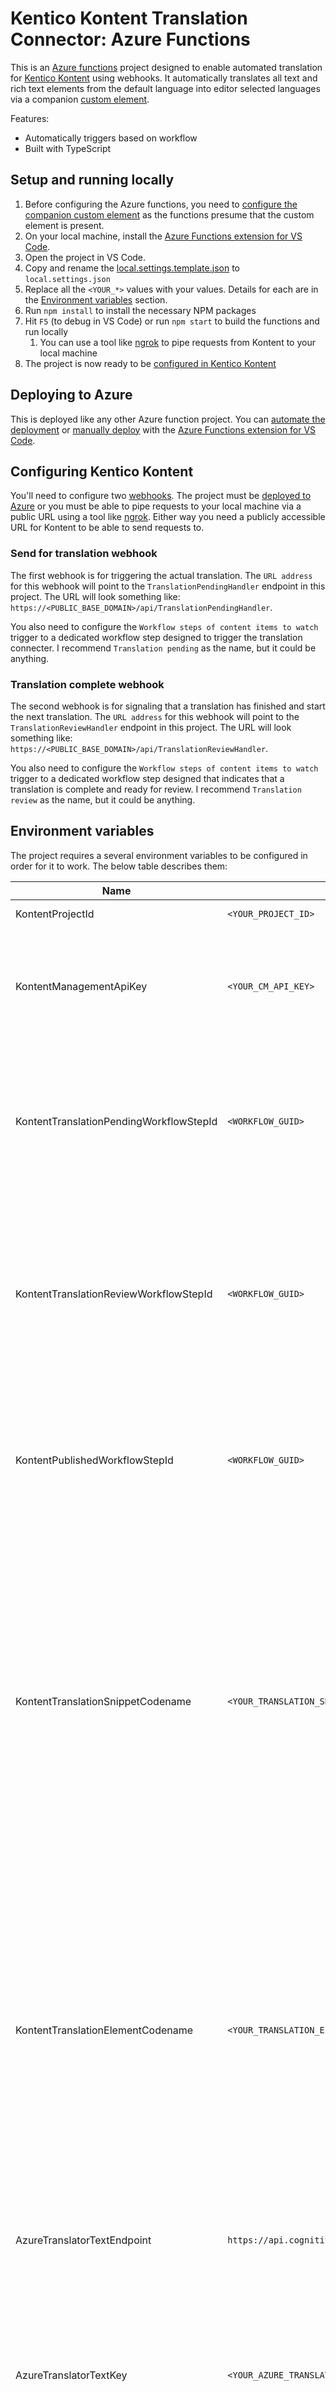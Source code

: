 # Kentico Kontent Translation Connector: Azure Functions

This is an [Azure functions](https://azure.microsoft.com/en-us/services/functions/) project designed to enable automated translation for [Kentico Kontent](https://kontent.ai) using   webhooks. It automatically translates all text and rich text elements from the default language into editor selected languages via a companion [custom element](https://github.com/ChristopherJennings/kontent-translation-connector-custom-element).

Features:

- Automatically triggers based on workflow
- Built with TypeScript

## Setup and running locally

1. Before configuring the Azure functions, you need to [configure the companion custom element](https://github.com/ChristopherJennings/kontent-translation-connector-custom-element) as the functions presume that the custom element is present.
1. On your local machine, install the [Azure Functions extension for VS Code](https://marketplace.visualstudio.com/items?itemName=ms-azuretools.vscode-azurefunctions).
1. Open the project in VS Code.
1. Copy and rename the [local.settings.template.json](local.settings.template.json) to `local.settings.json`
1. Replace all the `<YOUR_*>` values with your values. Details for each are in the [Environment variables](#environment-variables) section.
1. Run `npm install` to install the necessary NPM packages
1. Hit `F5` (to debug in VS Code) or run `npm start` to build the functions and run locally
   1. You can use a tool like [ngrok](https://ngrok.com/) to pipe requests from Kontent to your local machine
1. The project is now ready to be [configured in Kentico Kontent](#configuring-kentico-kontent)

## Deploying to Azure

This is deployed like any other Azure function project. You can [automate the deployment](https://docs.microsoft.com/en-us/azure/azure-functions/functions-continuous-deployment) or [manually deploy](https://docs.microsoft.com/en-us/azure/javascript/tutorial-vscode-serverless-node-01) with the [Azure Functions extension for VS Code](https://marketplace.visualstudio.com/items?itemName=ms-azuretools.vscode-azurefunctions).

## Configuring Kentico Kontent

You'll need to configure two [webhooks](https://docs.kontent.ai/tutorials/develop-apps/integrate/using-webhooks-for-automatic-updates). The project must be [deployed to Azure](#deploying-to-azure) or you must be able to pipe requests to your local machine via a public URL using a tool like [ngrok](https://ngrok.com/). Either way you need a publicly accessible URL for Kontent to be able to send requests to.

### Send for translation webhook

The first webhook is for triggering the actual translation. The `URL address` for this webhook will point to the `TranslationPendingHandler` endpoint in this project. The URL will look something like: `https://<PUBLIC_BASE_DOMAIN>/api/TranslationPendingHandler`.

You also need to configure the `Workflow steps of content items to watch` trigger to a dedicated workflow step designed to trigger the translation connecter. I recommend `Translation pending` as the name, but it could be anything.

### Translation complete webhook

The second webhook is for signaling that a translation has finished and start the next translation. The `URL address` for this webhook will point to the `TranslationReviewHandler` endpoint in this project. The URL will look something like: `https://<PUBLIC_BASE_DOMAIN>/api/TranslationReviewHandler`.

You also need to configure the `Workflow steps of content items to watch` trigger to a dedicated workflow step designed that indicates that a translation is complete and ready for review. I recommend `Translation review` as the name, but it could be anything.

## Environment variables

The project requires a several environment variables to be configured in order for it to work. The below table describes them:

| Name | Value | Description |
| ---- | ----- | ----------- |
KontentProjectId | `<YOUR_PROJECT_ID>` | Your project's ID |
KontentManagementApiKey | `<YOUR_CM_API_KEY>` | Your project's CM API Key. You can get this in Kontent under "Settings > API Keys > Project ID" |
KontentTranslationPendingWorkflowStepId | `<WORKFLOW_GUID>` | The GUID of the workflow step that triggers the translation connector. You can get this using the [retrieve workflow steps](https://docs.kontent.ai/reference/content-management-api-v2#operation/retrieve-workflow-steps) API endpoint. |
KontentTranslationReviewWorkflowStepId | `<WORKFLOW_GUID>` | The GUID of the workflow step that the translation connector puts content items into after it's done. You can get this using the [retrieve workflow steps](https://docs.kontent.ai/reference/content-management-api-v2#operation/retrieve-workflow-steps) API endpoint.|
KontentPublishedWorkflowStepId | `<WORKFLOW_GUID>` | The GUID of the published workflow step. You can get this using the [retrieve workflow steps](https://docs.kontent.ai/reference/content-management-api-v2#operation/retrieve-workflow-steps) API endpoint.|
KontentTranslationSnippetCodename | `<YOUR_TRANSLATION_SNIPPET_CODENAME>` | The codname of the content type snippet you added the custom element to. You can get this in Kontent by going to "Content Models > Content type snippets", opening your content type snippet, and copying the codename from the codename icon in the top right corner of the page.  |
KontentTranslationElementCodename | `<YOUR_TRANSLATION_ELEMENT_CODENAME>` | The codename of the custom element you added. You can get this in Kontent by going to "Content Models > Content type snippets", opening your sontentctype snippet, and copying the codename from the codename icon to the right of your custom element. |
AzureTranslatorTextEndpoint | `https://api.cognitive.microsofttranslator.com/` | This is the base URL for the Azure translation API. You shouldn't need to change this. |
AzureTranslatorTextKey | `<YOUR_AZURE_TRANSLATOR_KEY>` | This is the API key that Azure Translator gives you to make calls to their API. Check out [How to sign up for the Translator Text API](https://docs.microsoft.com/en-us/azure/cognitive-services/translator/translator-text-how-to-signup) for more details. |
